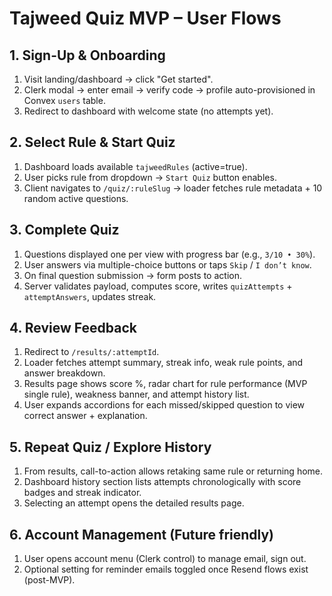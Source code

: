# Tajweed Quiz MVP – User Flows

## 1. Sign-Up & Onboarding
1. Visit landing/dashboard → click "Get started".
2. Clerk modal → enter email → verify code → profile auto-provisioned in Convex `users` table.
3. Redirect to dashboard with welcome state (no attempts yet).

## 2. Select Rule & Start Quiz
1. Dashboard loads available `tajweedRules` (active=true).
2. User picks rule from dropdown → `Start Quiz` button enables.
3. Client navigates to `/quiz/:ruleSlug` → loader fetches rule metadata + 10 random active questions.

## 3. Complete Quiz
1. Questions displayed one per view with progress bar (e.g., `3/10 • 30%`).
2. User answers via multiple-choice buttons or taps `Skip` / `I don’t know`.
3. On final question submission → form posts to action.
4. Server validates payload, computes score, writes `quizAttempts` + `attemptAnswers`, updates streak.

## 4. Review Feedback
1. Redirect to `/results/:attemptId`.
2. Loader fetches attempt summary, streak info, weak rule points, and answer breakdown.
3. Results page shows score %, radar chart for rule performance (MVP single rule), weakness banner, and attempt history list.
4. User expands accordions for each missed/skipped question to view correct answer + explanation.

## 5. Repeat Quiz / Explore History
1. From results, call-to-action allows retaking same rule or returning home.
2. Dashboard history section lists attempts chronologically with score badges and streak indicator.
3. Selecting an attempt opens the detailed results page.

## 6. Account Management (Future friendly)
1. User opens account menu (Clerk control) to manage email, sign out.
2. Optional setting for reminder emails toggled once Resend flows exist (post-MVP).

